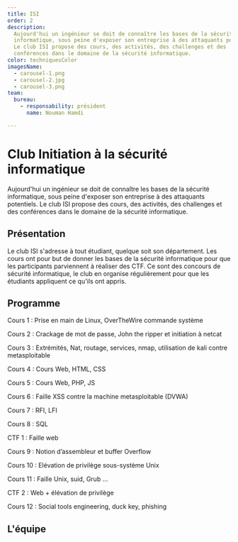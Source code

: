 ```yaml
---
title: ISI
order: 2
description:
  Aujourd'hui un ingénieur se doit de connaître les bases de la sécurité
  informatique, sous peine d'exposer son entreprise à des attaquants potentiels.
  Le club ISI propose des cours, des activités, des challenges et des
  conférences dans le domaine de la sécurité informatique.
color: techniquesColor
imagesName:
  - carousel-1.png
  - carousel-2.jpg
  - carousel-3.png
team:
  bureau:
    - responsability: président
      name: Nouman Hamdi

---
```


# Club Initiation à la sécurité informatique

<campus-center>
  <campus-responsive-image
    folder-name="federation/techniques/isi"
    name="logo.jpg"
    max-width="400"></campus-responsive-image>
</campus-center>

Aujourd'hui un ingénieur se doit de connaître les bases de la sécurité
informatique, sous peine d'exposer son entreprise à des attaquants potentiels.
Le club ISI propose des cours, des activités, des challenges et des conférences
dans le domaine de la sécurité informatique.

## Présentation

Le club ISI s'adresse à tout étudiant, quelque soit son département. Les cours
ont pour but de donner les bases de la sécurité informatique pour que les
participants parviennent à réaliser des CTF. Ce sont des concours de sécurité
informatique, le club en organise régulièrement pour que les étudiants
appliquent ce qu'ils ont appris.

<campus-center>
  <campus-carousel :names="imagesName" folder-name="federation/techniques/isi"></campus-carousel>
</campus-center>

## Programme

Cours 1 : Prise en main de Linux, OverTheWire commande système

Cours 2 : Crackage de mot de passe, John the ripper et initiation à netcat

Cours 3 : Extrémités, Nat, routage, services, nmap, utilisation de kali contre
metasploitable

Cours 4 : Cours Web, HTML, CSS

Cours 5 : Cours Web, PHP, JS

Cours 6 : Faille XSS contre la machine metasploitable (DVWA)

Cours 7 : RFI, LFI

Cours 8 : SQL

CTF 1 : Faille web

Cours 9 : Notion d’assembleur et buffer Overflow

Cours 10 : Elévation de privilège sous-système Unix

Cours 11 : Faille Unix, suid, Grub …

CTF 2 : Web + élévation de privilège

Cours 12 : Social tools engineering, duck key, phishing

## L'équipe

<campus-team :team="team" :color="color"></campus-team>
